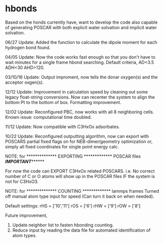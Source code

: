 # hbonds
Based on the honds currently have,
want to develop the code also capable of
generating POSCAR with both explicit water solvation
and implicit water solvation. 

06/27 Update:   Added the function to calculate the dipole moment for each hydrogen bond found.

04/05 Update:   Now the code works fast enough so that you don't have to wait minutes for a single frame hbond searching.
                Default criteria, AD<3.5 ADH<30 AHD>120.

03/10/16 Update: Output improment, now tells the donar oxygen(s) and the acceptor oxgen(s).

                 
12/12 Update:	Improvement in calculation speed by cleaning out some legacy float-string conversions.
				Now can recenter the system to align the bottom Pt to the bottom of box.
				Formatting improvement.

12/02 Update:	Reconfigured PBC, now works with all 8 neighboring cells.
				Known issue: computational time doubled.

11/12 Update:	Now compatible with C3HxOx adsorbates.

10/22 Update: 	Reconfigured outputting algorithm, now can export with POSCARS
				partial fixed flags on for NEB-dimer/geometry optimization
				or,
				simply all fixed coordinates for single point energy calc.

NOTE: for **************   EXPORTING   ************* POSCAR files
*****************************IMPORTANT***********************************

For now the code can EXPORT C3HxOx related POSCARS.
   i.e. No correct number of C or O atoms will show up
        in the POSCAR files IF the system is not for C3HxO3.

NOTE: for **************   COUNTING   ************* lammps frames
 Turned off manual atom type input for speed
   (Can turn it back on when needed).

   Default settings:
rHS = ['10','11']
rOS = ['6']
rHW = ['9']
rOW = ['8']

Future improvement,
1. Update neighbor list to fasten hbonding counting.
2. Reduce input by reading the data file for automated identification of atom types.